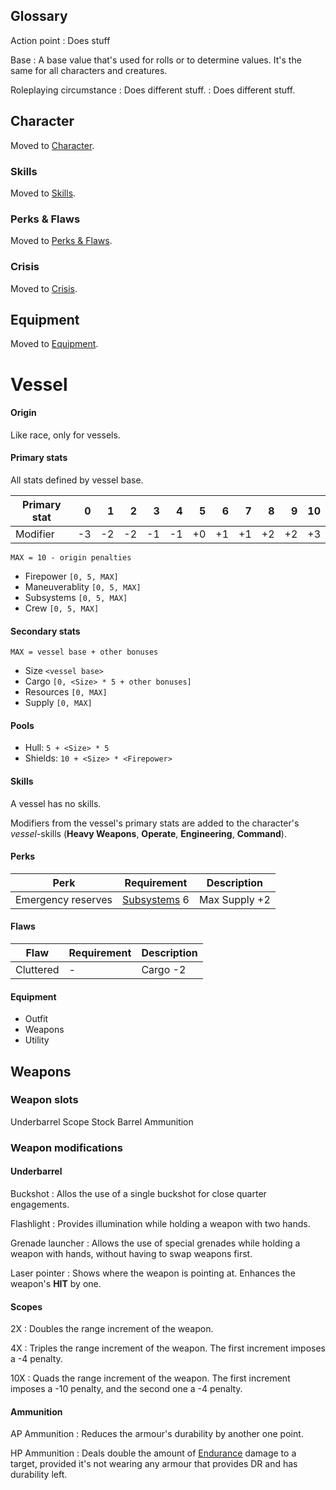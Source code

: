 ## Glossary

Action point
:   Does stuff

Base
:   A base value that's used for rolls or to determine values. It's the same for
all characters and creatures.

Roleplaying circumstance
:   Does different stuff.
:   Does different stuff.



## Character

Moved to [Character](/character).

### Skills

Moved to [Skills](/skills).

### Perks & Flaws

Moved to [Perks & Flaws](/perks-flaws).

### Crisis

Moved to [Crisis](/crisis).

## Equipment

Moved to [Equipment](/Equipment).



# Vessel

#### Origin

Like race, only for vessels.

<div class="col-layout-start"></div>

#### Primary stats

All stats defined by vessel base.

| Primary stat |    0 |    1 |    2 |    3 |    4 |    5 |    6 |    7 |    8 |    9 |   10 |
|--------------|-----:|-----:|-----:|-----:|-----:|-----:|-----:|-----:|-----:|-----:|-----:|
| Modifier     |   -3 |   -2 |   -2 |   -1 |   -1 |   +0 |   +1 |   +1 |   +2 |   +2 |   +3 |

`MAX = 10 - origin penalties`

* Firepower `[0, 5, MAX]`
* Maneuverablity `[0, 5, MAX]`
* Subsystems `[0, 5, MAX]`
* Crew `[0, 5, MAX]`

<div class="col-layout-end"></div>

<div class="col-layout-start"></div>

#### Secondary stats

`MAX = vessel base + other bonuses`

* Size `<vessel base>`
* Cargo `[0, <Size> * 5 + other bonuses]`
* Resources `[0, MAX]`
* Supply `[0, MAX]`

#### Pools

* Hull: `5 + <Size> * 5`
* Shields: `10 + <Size> * <Firepower>`

<div class="col-layout-end clearfix"></div>

#### Skills

A vessel has no skills.

Modifiers from the vessel's primary stats are added to the character's
*vessel*-skills (**Heavy Weapons**, **Operate**, **Engineering**,
**Command**).

#### Perks

| Perk               | Requirement                 | Description   |
|--------------------|-----------------------------|---------------|
| Emergency reserves | [Subsystems](#subsystems) 6 | Max Supply +2 |

#### Flaws

| Flaw      | Requirement | Description |
|-----------|-------------|-------------|
| Cluttered | -           | Cargo -2    |

#### Equipment

* Outfit
* Weapons
* Utility

## Weapons

### Weapon slots

Underbarrel
Scope
Stock
Barrel
Ammunition

### Weapon modifications

#### Underbarrel

Buckshot
:   Allos the use of a single buckshot for close quarter engagements.

Flashlight
:   Provides illumination while holding a weapon with two hands.

Grenade launcher
:   Allows the use of special grenades while holding a weapon with hands,
without having to swap weapons first.

Laser pointer
:   Shows where the weapon is pointing at. Enhances the weapon's **HIT** by one.

#### Scopes

2X
:   Doubles the range increment of the weapon.

4X
:   Triples the range increment of the weapon. The first increment imposes a -4
penalty.

10X
:   Quads the range increment of the weapon. The first increment imposes a -10
penalty, and the second one a -4 penalty.

#### Ammunition

AP Ammunition
:   Reduces the armour's durability by another one point.

HP Ammunition
:   Deals double the amount of [Endurance](/character#endurance) damage to a
target, provided it's not wearing any armour that provides DR and has durability
left.
